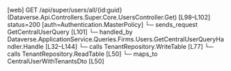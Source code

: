 [web] GET /api/super/users/all/{id:guid}  (Dataverse.Api.Controllers.Super.Core.UsersController.Get)  [L98–L102] status=200 [auth=Authentication.MasterPolicy]
  └─ sends_request GetCentralUserQuery [L101]
    └─ handled_by Dataverse.ApplicationService.Queries.Firms.Users.GetCentralUserQueryHandler.Handle [L32–L144]
      └─ calls TenantRepository.WriteTable [L77]
      └─ calls TenantRepository.ReadTable [L50]
      └─ maps_to CentralUserWithTenantsDto [L50]

